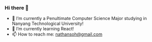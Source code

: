 ### Hi there 👋

- 🔭 I’m currently a Penultimate Computer Science Major studying in Nanyang Technological University!
- 🌱 I’m currently learning React!
- 📫 How to reach me: nathansoh@gmail.com
